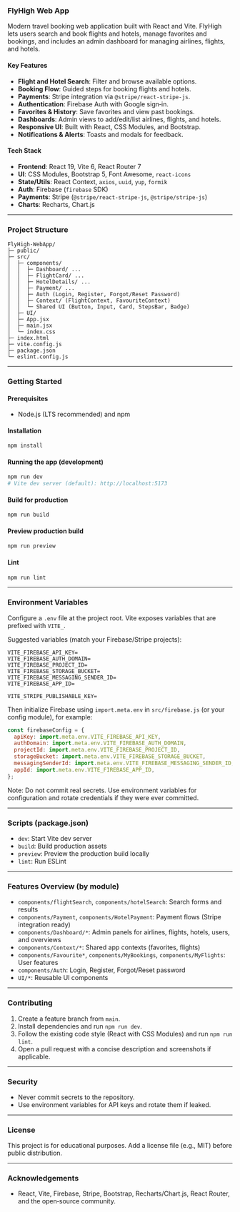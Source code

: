 ### FlyHigh Web App

Modern travel booking web application built with React and Vite. FlyHigh lets users search and book flights and hotels, manage favorites and bookings, and includes an admin dashboard for managing airlines, flights, and hotels.

#### Key Features

- **Flight and Hotel Search**: Filter and browse available options.
- **Booking Flow**: Guided steps for booking flights and hotels.
- **Payments**: Stripe integration via `@stripe/react-stripe-js`.
- **Authentication**: Firebase Auth with Google sign‑in.
- **Favorites & History**: Save favorites and view past bookings.
- **Dashboards**: Admin views to add/edit/list airlines, flights, and hotels.
- **Responsive UI**: Built with React, CSS Modules, and Bootstrap.
- **Notifications & Alerts**: Toasts and modals for feedback.

#### Tech Stack

- **Frontend**: React 19, Vite 6, React Router 7
- **UI**: CSS Modules, Bootstrap 5, Font Awesome, `react-icons`
- **State/Utils**: React Context, `axios`, `uuid`, `yup`, `formik`
- **Auth**: Firebase (`firebase` SDK)
- **Payments**: Stripe (`@stripe/react-stripe-js`, `@stripe/stripe-js`)
- **Charts**: Recharts, Chart.js

---

### Project Structure

```
FlyHigh-WebApp/
├─ public/
├─ src/
│  ├─ components/
│  │  ├─ Dashboard/ ...
│  │  ├─ FlightCard/ ...
│  │  ├─ HotelDetails/ ...
│  │  ├─ Payment/ ...
│  │  ├─ Auth (Login, Register, Forgot/Reset Password)
│  │  ├─ Context/ (FlightContext, FavouriteContext)
│  │  └─ Shared UI (Button, Input, Card, StepsBar, Badge)
│  ├─ UI/
│  ├─ App.jsx
│  ├─ main.jsx
│  └─ index.css
├─ index.html
├─ vite.config.js
├─ package.json
└─ eslint.config.js
```

---

### Getting Started

#### Prerequisites

- Node.js (LTS recommended) and npm

#### Installation

```bash
npm install
```

#### Running the app (development)

```bash
npm run dev
# Vite dev server (default): http://localhost:5173
```

#### Build for production

```bash
npm run build
```

#### Preview production build

```bash
npm run preview
```

#### Lint

```bash
npm run lint
```

---

### Environment Variables

Configure a `.env` file at the project root. Vite exposes variables that are prefixed with `VITE_`.

Suggested variables (match your Firebase/Stripe projects):

```env
VITE_FIREBASE_API_KEY=
VITE_FIREBASE_AUTH_DOMAIN=
VITE_FIREBASE_PROJECT_ID=
VITE_FIREBASE_STORAGE_BUCKET=
VITE_FIREBASE_MESSAGING_SENDER_ID=
VITE_FIREBASE_APP_ID=

VITE_STRIPE_PUBLISHABLE_KEY=
```

Then initialize Firebase using `import.meta.env` in `src/firebase.js` (or your config module), for example:

```js
const firebaseConfig = {
  apiKey: import.meta.env.VITE_FIREBASE_API_KEY,
  authDomain: import.meta.env.VITE_FIREBASE_AUTH_DOMAIN,
  projectId: import.meta.env.VITE_FIREBASE_PROJECT_ID,
  storageBucket: import.meta.env.VITE_FIREBASE_STORAGE_BUCKET,
  messagingSenderId: import.meta.env.VITE_FIREBASE_MESSAGING_SENDER_ID,
  appId: import.meta.env.VITE_FIREBASE_APP_ID,
};
```

Note: Do not commit real secrets. Use environment variables for configuration and rotate credentials if they were ever committed.

---

### Scripts (package.json)

- `dev`: Start Vite dev server
- `build`: Build production assets
- `preview`: Preview the production build locally
- `lint`: Run ESLint

---

### Features Overview (by module)

- `components/flightSearch`, `components/hotelSearch`: Search forms and results
- `components/Payment`, `components/HotelPayment`: Payment flows (Stripe integration ready)
- `components/Dashboard/*`: Admin panels for airlines, flights, hotels, users, and overviews
- `components/Context/*`: Shared app contexts (favorites, flights)
- `components/Favourite*`, `components/MyBookings`, `components/MyFlights`: User features
- `components/Auth`: Login, Register, Forgot/Reset password
- `UI/*`: Reusable UI components

---

### Contributing

1. Create a feature branch from `main`.
2. Install dependencies and run `npm run dev`.
3. Follow the existing code style (React with CSS Modules) and run `npm run lint`.
4. Open a pull request with a concise description and screenshots if applicable.

---

### Security

- Never commit secrets to the repository.
- Use environment variables for API keys and rotate them if leaked.

---

### License

This project is for educational purposes. Add a license file (e.g., MIT) before public distribution.

---

### Acknowledgements

- React, Vite, Firebase, Stripe, Bootstrap, Recharts/Chart.js, React Router, and the open‑source community.

